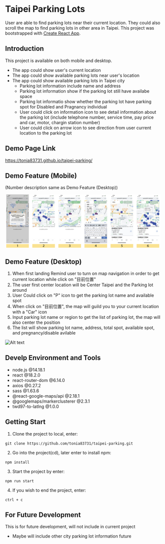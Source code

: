 # Taipei Parking Lots

User are able to find parking lots near their current location. They could also scroll the map to find parking lots in other area in Taipei.
This project was bootstrapped with [Create React App](https://github.com/facebook/create-react-app).

## Introduction

This project is available on both mobile and desktop.

* The app could show user's current location
* The app could show available parking lots near user's location
* The app could show available parking lots in Taipei city
  * Parking lot information include name and address
  * Parking lot information show if the parking lot still have availabe space
  * Parking lot informatio show whether the parking lot have parking spot for Disabled and Pragnancy individual
  * User could click on information icon to see detail information about the parking lot (include telephone number, service time, pay price and car, motor, chargin station number)
  * User could click on arrow icon to see direction from user current location to the parking lot

## Demo Page Link

https://tonia83731.github.io/taipei-parking/

## Demo Feature (Mobile)
(Number description same as Demo Feature (Desktop))

![Alt text](src/MarkDown/Taipei_parking_mobile-02.png)

## Demo Feature (Desktop)

1. When first landing Remind user to turn on map navigation in order to get current location while click on "目前位置"
2. The user first center location will be Center Taipei and the Parking lot around
3. User Could click on "P" icon to get the parking lot name and available spot
4. When click on "目前位置", the map will guild you to your current location with a "Car" icon
5. Input parking lot name or region to get the list of parking lot, the map will also center the position
6. The list will show parking lot name, address, total spot, available spot, and pregnancy/disable avilable

![Alt text](src/MarkDown/Taipei_parking_desktop.png)

## Develp Environment and Tools

* node.js @14.18.1
* react @18.2.0
* react-router-dom @6.14.0
* axios @0.27.2
* sass @1.63.6
* @react-google-maps/api @2.18.1
* @googlemaps/markerclusterer @2.3.1
* twd97-to-latlng @1.0.0

## Getting Start

1. Clone the project to local, enter:

```
git clone https://github.com/tonia83731/taipei-parking.git
```

2. Go into the project(cd), later enter to install npm:

```
npm install
```

3. Start the project by enter:

```
npm run start
```

4. If you wish to end the project, enter:

```
ctrl + c
```

## For Future Development

This is for future development, will not include in current project

* Maybe will include other city parking lot information future

